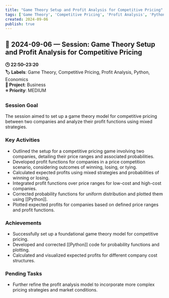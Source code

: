 ```yaml
---
title: "Game Theory Setup and Profit Analysis for Competitive Pricing"
tags: ['Game Theory', 'Competitive Pricing', 'Profit Analysis', 'Python', 'Economics']
created: 2024-09-06
publish: true
---
```


## 📅 2024-09-06 — Session: Game Theory Setup and Profit Analysis for Competitive Pricing

**🕒 22:50–23:20**  
**🏷️ Labels**: Game Theory, Competitive Pricing, Profit Analysis, Python, Economics  
**📂 Project**: Business  
**⭐ Priority**: MEDIUM  


### Session Goal
The session aimed to set up a game theory model for competitive pricing between two companies and analyze their profit functions using mixed strategies.

### Key Activities
- Outlined the setup for a competitive pricing game involving two companies, detailing their price ranges and associated probabilities.
- Developed profit functions for companies in a price competition scenario, considering outcomes of winning, losing, or tying.
- Calculated expected profits using mixed strategies and probabilities of winning or losing.
- Integrated profit functions over price ranges for low-cost and high-cost companies.
- Corrected probability functions for uniform distribution and plotted them using [[Python]].
- Plotted expected profits for companies based on defined price ranges and profit functions.

### Achievements
- Successfully set up a foundational game theory model for competitive pricing.
- Developed and corrected [[Python]] code for probability functions and plotting.
- Calculated and visualized expected profits for different company cost structures.

### Pending Tasks
- Further refine the profit analysis model to incorporate more complex pricing strategies and market conditions.
